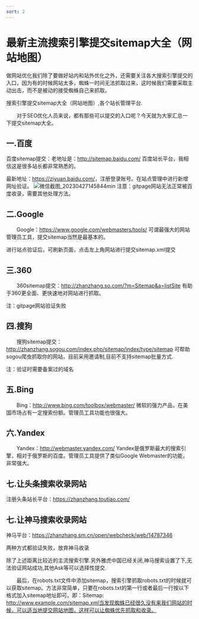 ```yaml
---
sort: 2
---
```

# 最新主流搜索引擎提交sitemap大全（网站地图）


做网站优化我们除了要做好站内和站外优化之外，还需要关注各大搜索引擎提交的入口，因为有的时候网站太多，蜘蛛一时间无法抓取过来，这时候我们需要采取主动出击，而不是被动的接受蜘蛛自己来抓取。
 
搜索引擎提交sitemap大全（网站地图）,各个站长管理平台.

&emsp;&emsp;对于SEO优化人员来说，都有那些可以提交的入口呢？今天就为大家汇总一下提交sitemap大全。

## 一.百度
百度sitemap提交：老地址是：<http://sitemap.baidu.com/> 百度站长平台，我相信这是很多站长都非常熟悉的。

最新地址：<https://ziyuan.baidu.com/>，注册登录账号。在站点管理中进行新增网址验证。
![微信截图_20230427145844min](https://image.justmyfreedom.com//static/assets/blog_img/微信截图_20230427145844min.png)
注意：gitpage网站无法正常被百度收录，需要其他处理方法。

## 二.Google
&emsp;&emsp;Google：<https://www.google.com/webmasters/tools/> 可谓最强大的网站管理员工具，提交sitemap当然是最基本的。

进行站点验证后，可刷新页面，点击左上角网站进行提交sitemap.xml提交

## 三.360
&emsp;&emsp;360sitemap提交：<http://zhanzhang.so.com/?m=Sitemap&a=listSite> 有助于360更全面、更快速地对网站进行抓取。

注：gitpage网站验证失败
##  四.搜狗
&emsp;&emsp;搜狗sitemap提交：<http://zhanzhang.sogou.com/index.php/sitemap/index/type/sitemap> 可帮助sogou爬虫抓取你的网站，目前采用邀请制,目前不支持sitemap批量方式.
 
注：验证时需要备案过的域名
 
## 五.Bing
&emsp;&emsp;Bing：<http://www.bing.com/toolbox/webmaster/> 微软的强力产品，在美国市场占有一定搜索份额。管理员工具功能也很强大。
 
## 六.Yandex
&emsp;&emsp;Yandex：<http://webmaster.yandex.com/> Yandex是俄罗斯最大的搜索引擎，相对于俄罗斯的百度。管理员工具提供了类似Google Webmaster的功能，非常强大。
 
## 七.让头条搜索收录网站

注册头条站长平台：https://zhanzhang.toutiao.com/

 
## 七.让神马搜索收录网站

神马平台：https://zhanzhang.sm.cn/open/webcheck/web/14787346

两种方式都验证失败，放弃神马收录


除了上述距离比较近的主流搜索引擎.另外雅虎中国已经关闭,神马搜索设置了下,无法验证网站成功,其他Ask等可以选择性提交.
 
&emsp;&emsp;最后，在robots.txt文件中添加sitemap，搜索引擎抓取robots.txt的时候就可以获取sitemap。方法非常简单，只要在robots.txt的第一行或者最后一行按以下格式加入sitemap地址即可。即：Sitemap: http://www.example.com/sitemap.xml当发现蜘蛛已经很久没有来我们网站的时候，可以适当地提交网站地图，这样可以让蜘蛛优先抓取和收录。